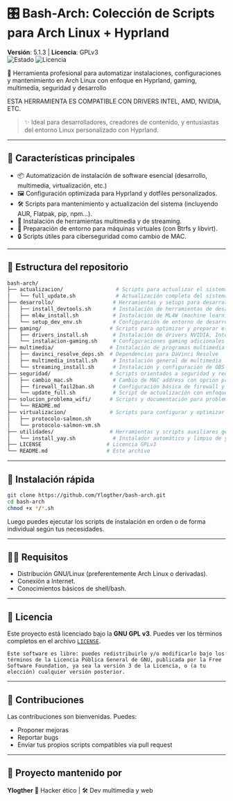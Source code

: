 
# 🎛️ Bash-Arch: Colección de Scripts para Arch Linux + Hyprland

**Versión**: 5.1.3 | **Licencia**: GPLv3  
![Estado](https://img.shields.io/badge/estado-estable-brightgreen)
![Licencia](https://img.shields.io/github/license/Ylogther/bash-arch?color=blue)

🔧 Herramienta profesional para automatizar instalaciones, configuraciones y mantenimiento en Arch Linux con enfoque en Hyprland, gaming, multimedia, seguridad y desarrollo

ESTA HERRAMIENTA ES COMPATIBLE CON DRIVERS INTEL, AMD, NVIDIA, ETC.

> ✨ Ideal para desarrolladores, creadores de contenido, y entusiastas del entorno Linux personalizado con Hyprland.

---

## 🧰 Características principales

- 📦 Automatización de instalación de software esencial (desarrollo, multimedia, virtualización, etc.)
- 🖼️ Configuración optimizada para Hyprland y dotfiles personalizados.
- 🛠️ Scripts para mantenimiento y actualización del sistema (incluyendo AUR, Flatpak, pip, npm...).
- 🎥 Instalación de herramientas multimedia y de streaming.
- 🧪 Preparación de entorno para máquinas virtuales (con Btrfs y libvirt).
- 🔒 Scripts útiles para ciberseguridad como cambio de MAC.

---

## 📂 Estructura del repositorio

```bash
bash-arch/
├── actualizacion/                 # Scripts para actualizar el sistema
│   └── full_update.sh             # Actualización completa del sistema
├── desarrollo/                   # Herramientas y setups para desarrollo
│   ├── install_devtools.sh       # Instalación de herramientas de desarrollo
│   ├── ml4w_install.sh           # Instalación de ML4W (machine learning para Windows)
│   └── setup_dev_env.sh          # Configuración de entorno de desarrollo
├── gaming/                      # Scripts para optimizar y preparar el entorno gaming
│   ├── drivers_install.sh        # Instalación de drivers NVIDIA, Intel, AMD, etc.
│   └── instalacion-gaming.sh     # Configuraciones gaming adicionales
├── multimedia/                  # Instalación de programas multimedia y streaming
│   ├── davinci_resolve_deps.sh  # Dependencias para DaVinci Resolve
│   ├── multimedia_install.sh     # Instalación general de multimedia
│   └── streaming_install.sh      # Instalación y configuración de OBS y plugins
├── seguridad/                   # Scripts orientados a seguridad y red
│   ├── cambio_mac.sh             # Cambio de MAC address con opción propia o predeterminada
│   ├── firewall_fail2ban.sh      # Configuración básica de firewall y fail2ban
│   └── update_full.sh            # Script de actualización con enfoque en seguridad
├── solucion_problema_wifi/      # Scripts y documentación para problemas wifi
│   └── README.md
├── virtualizacion/              # Scripts para configurar y optimizar virtualización
│   ├── protocolo-salmon.sh
│   └── protocolo-salmon-vm.sh
├── utilidades/                  # Herramientas y scripts auxiliares generales
│   └── install_yay.sh            # Instalador automático y limpio de yay
├── LICENSE                     # Licencia GPLv3
└── README.md                   # Este archivo

````

---

## 🚀 Instalación rápida

```bash
git clone https://github.com/Ylogther/bash-arch.git
cd bash-arch
chmod +x */*.sh
```

Luego puedes ejecutar los scripts de instalación en orden o de forma individual según tus necesidades.

---

## 🧑‍💻 Requisitos

* Distribución GNU/Linux (preferentemente Arch Linux o derivadas).
* Conexión a Internet.
* Conocimientos básicos de shell/bash.

---

## 📖 Licencia

Este proyecto está licenciado bajo la **GNU GPL v3**. Puedes ver los términos completos en el archivo [`LICENSE`](LICENSE).

```
Este software es libre: puedes redistribuirlo y/o modificarlo bajo los términos de la Licencia Pública General de GNU, publicada por la Free Software Foundation, ya sea la versión 3 de la Licencia, o (a tu elección) cualquier versión posterior.
```

---

## 🤝 Contribuciones

Las contribuciones son bienvenidas. Puedes:

* Proponer mejoras
* Reportar bugs
* Enviar tus propios scripts compatibles vía pull request

---

## 🎥 Proyecto mantenido por

**Ylogther**
🧠 Hacker ético | 🛠️ Dev multimedia y web


